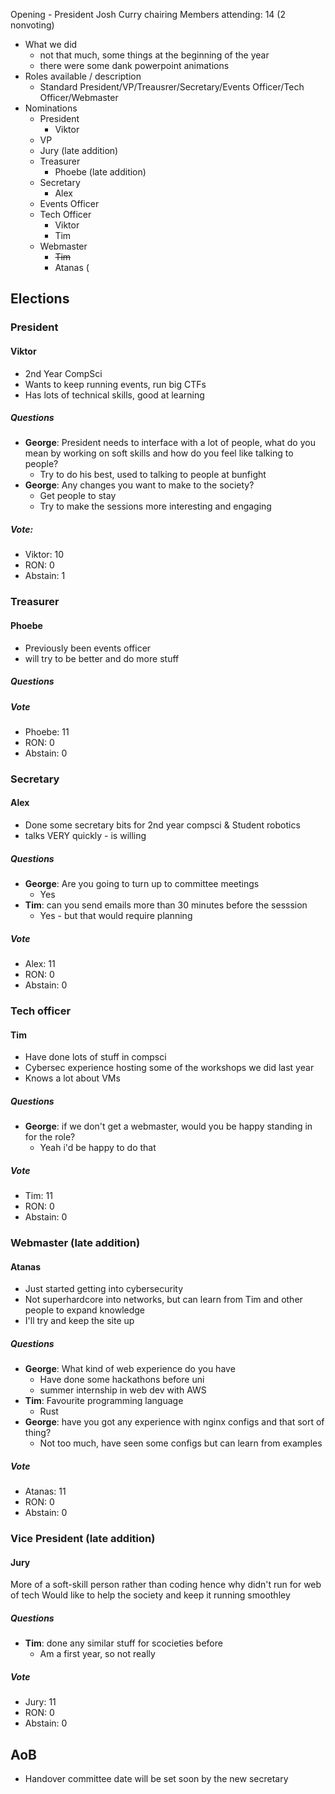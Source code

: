 Opening - President Josh Curry chairing
Members attending: 14 (2 nonvoting)

* What we did
    * not that much, some things at the beginning of the year
    * there were some dank powerpoint animations
* Roles available / description
    * Standard President/VP/Treausrer/Secretary/Events Officer/Tech Officer/Webmaster
* Nominations
  * President
    * Viktor
  * VP
   * Jury (late addition)
  * Treasurer
    * Phoebe (late addition)
  * Secretary
    * Alex
  * Events Officer
  * Tech Officer
    * Viktor
    * Tim
  * Webmaster
    * ~~Tim~~
    * Atanas (

## Elections

### President

#### Viktor

* 2nd Year CompSci
* Wants to keep running events, run big CTFs
* Has lots of technical skills, good at learning

##### Questions

* **George**: President needs to interface with a lot of people, what do you mean by working on soft skills and how do you feel like talking to people?
  * Try to do his best, used to talking to people at bunfight
* **George**: Any changes you want to make to the society?
  * Get people to stay
  * Try to make the sessions more interesting and engaging
    
##### Vote:
* Viktor: 10
* RON: 0
* Abstain: 1


### Treasurer

#### Phoebe

* Previously been events officer
* will try to be better and do more stuff

##### Questions

##### Vote

* Phoebe: 11
* RON: 0
* Abstain: 0

### Secretary

#### Alex

* Done some secretary bits for 2nd year compsci & Student robotics
* talks VERY quickly - is willing

##### Questions

* **George**: Are you going to turn up to committee meetings
  * Yes
* **Tim**: can you send emails more than 30 minutes before the sesssion
  * Yes - but that would require planning
  
##### Vote

* Alex: 11
* RON: 0
* Abstain: 0

### Tech officer

#### Tim

* Have done lots of stuff in compsci
* Cybersec experience hosting some of the workshops we did last year
* Knows a lot about VMs

##### Questions

* **George**: if we don't get a webmaster, would you be happy standing in for the role?
  * Yeah i'd be happy to do that
  
##### Vote

* Tim: 11
* RON: 0
* Abstain: 0

### Webmaster (late addition)

#### Atanas

* Just started getting into cybersecurity
* Not superhardcore into networks, but can learn from Tim and other people to expand knowledge
* I'll try and keep the site up

##### Questions

* **George**: What kind of web experience do you have
   * Have done some hackathons before uni
   * summer internship in web dev with AWS
* **Tim**: Favourite programming language
   * Rust
* **George**: have you got any experience with nginx configs and that sort of thing?
   * Not too much, have seen some configs but can learn from examples
   
##### Vote

* Atanas: 11
* RON: 0
* Abstain: 0

### Vice President (late addition)

#### Jury

More of a soft-skill person rather than coding hence why didn't run for web of tech
Would like to help the society and keep it running smoothley

##### Questions

* **Tim**: done any similar stuff for scocieties before
   * Am a first year, so not really
   
##### Vote

* Jury: 11
* RON: 0
* Abstain: 0

##  AoB

* Handover committee date will be set soon by the new secretary

